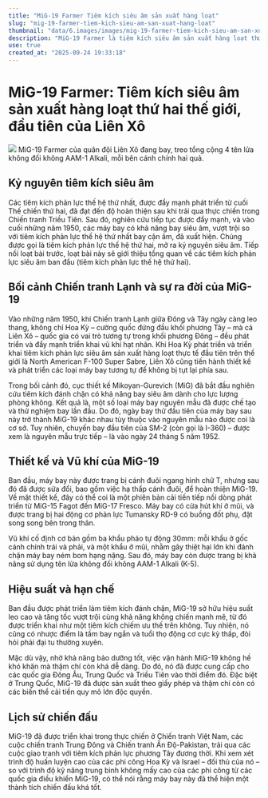 ```yaml
---
title: "MiG-19 Farmer Tiêm kích siêu âm sản xuất hàng loạt"
slug: "mig-19-farmer-tiem-kich-sieu-am-san-xuat-hang-loat"
thumbnail: "data/6.images/images/mig-19-farmer-tiem-kich-sieu-am-san-xuat-hang-loat.webp"
description: "MiG-19 Farmer là tiêm kích siêu âm sản xuất hàng loạt thứ hai thế giới và đầu tiên của Liên Xô, phát triển vào những năm 1950. Bài viết khám phá lịch sử, tính năng và vai trò của nó trong Chiến tranh Lạnh và các cuộc xung đột."
use: true
created_at: "2025-09-24 19:33:18"
---
```


# MiG-19 Farmer: Tiêm kích siêu âm sản xuất hàng loạt thứ hai thế giới, đầu tiên của Liên Xô

![](/images/20250924-00048566-rekishin-000-1-view.webp)
MiG-19 Farmer của quân đội Liên Xô đang bay, treo tổng cộng 4 tên lửa không đối không AAM-1 Alkali, mỗi bên cánh chính hai quả.

## Kỷ nguyên tiêm kích siêu âm

Các tiêm kích phản lực thế hệ thứ nhất, được đẩy mạnh phát triển từ cuối Thế chiến thứ hai, đã đạt đến độ hoàn thiện sau khi trải qua thực chiến trong Chiến tranh Triều Tiên. Sau đó, nghiên cứu tiếp tục được đẩy mạnh, và vào cuối những năm 1950, các máy bay có khả năng bay siêu âm, vượt trội so với tiêm kích phản lực thế hệ thứ nhất bay cận âm, đã xuất hiện. Chúng được gọi là tiêm kích phản lực thế hệ thứ hai, mở ra kỷ nguyên siêu âm. Tiếp nối loạt bài trước, loạt bài này sẽ giới thiệu tổng quan về các tiêm kích phản lực siêu âm ban đầu (tiêm kích phản lực thế hệ thứ hai).

## Bối cảnh Chiến tranh Lạnh và sự ra đời của MiG-19

Vào những năm 1950, khi Chiến tranh Lạnh giữa Đông và Tây ngày càng leo thang, không chỉ Hoa Kỳ – cường quốc đứng đầu khối phương Tây – mà cả Liên Xô – quốc gia có vai trò tương tự trong khối phương Đông – đều phát triển và đẩy mạnh triển khai vũ khí hạt nhân. Khi Hoa Kỳ phát triển và triển khai tiêm kích phản lực siêu âm sản xuất hàng loạt thực tế đầu tiên trên thế giới là North American F-100 Super Sabre, Liên Xô cũng tiến hành thiết kế và phát triển các loại máy bay tương tự để không bị tụt lại phía sau.

Trong bối cảnh đó, cục thiết kế Mikoyan-Gurevich (MiG) đã bắt đầu nghiên cứu tiêm kích đánh chặn có khả năng bay siêu âm dành cho lực lượng phòng không. Kết quả là, một số loại máy bay nguyên mẫu đã được chế tạo và thử nghiệm bay lần đầu. Do đó, ngày bay thử đầu tiên của máy bay sau này trở thành MiG-19 khác nhau tùy thuộc vào nguyên mẫu nào được coi là cơ sở. Tuy nhiên, chuyến bay đầu tiên của SM-2 (còn gọi là I-360) – được xem là nguyên mẫu trực tiếp – là vào ngày 24 tháng 5 năm 1952.

## Thiết kế và Vũ khí của MiG-19

Ban đầu, máy bay này được trang bị cánh đuôi ngang hình chữ T, nhưng sau đó đã được sửa đổi, bao gồm việc hạ thấp cánh đuôi, để hoàn thiện MiG-19. Về mặt thiết kế, đây có thể coi là một phiên bản cải tiến tiếp nối dòng phát triển từ MiG-15 Fagot đến MiG-17 Fresco. Máy bay có cửa hút khí ở mũi, và được trang bị hai động cơ phản lực Tumansky RD-9 có buồng đốt phụ, đặt song song bên trong thân.

Vũ khí cố định cơ bản gồm ba khẩu pháo tự động 30mm: mỗi khẩu ở gốc cánh chính trái và phải, và một khẩu ở mũi, nhằm gây thiệt hại lớn khi đánh chặn máy bay ném bom hạng nặng. Sau đó, máy bay còn được trang bị khả năng sử dụng tên lửa không đối không AAM-1 Alkali (K-5).

## Hiệu suất và hạn chế

Ban đầu được phát triển làm tiêm kích đánh chặn, MiG-19 sở hữu hiệu suất leo cao và tăng tốc vượt trội cùng khả năng không chiến mạnh mẽ, từ đó được triển khai như một tiêm kích chiếm ưu thế trên không. Tuy nhiên, nó cũng có nhược điểm là tầm bay ngắn và tuổi thọ động cơ cực kỳ thấp, đòi hỏi phải đại tu thường xuyên.

Mặc dù vậy, nhờ khả năng bảo dưỡng tốt, việc vận hành MiG-19 không hề khó khăn mà thậm chí còn khá dễ dàng. Do đó, nó đã được cung cấp cho các quốc gia Đông Âu, Trung Quốc và Triều Tiên vào thời điểm đó. Đặc biệt ở Trung Quốc, MiG-19 đã được sản xuất theo giấy phép và thậm chí còn có các biến thể cải tiến quy mô lớn độc quyền.

## Lịch sử chiến đấu

MiG-19 đã được triển khai trong thực chiến ở Chiến tranh Việt Nam, các cuộc chiến tranh Trung Đông và Chiến tranh Ấn Độ-Pakistan, trải qua các cuộc giao tranh với tiêm kích phản lực phương Tây đương thời. Khi xem xét trình độ huấn luyện cao của các phi công Hoa Kỳ và Israel – đối thủ của nó – so với trình độ kỹ năng trung bình không mấy cao của các phi công từ các quốc gia điều khiển MiG-19, có thể nói rằng máy bay này đã thể hiện một thành tích chiến đấu khá tốt.